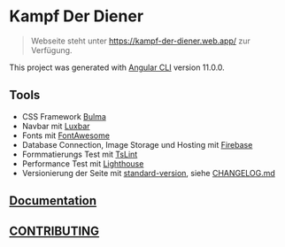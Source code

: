 # Kampf Der Diener

> Webseite steht unter <https://kampf-der-diener.web.app/> zur Verfügung.

This project was generated with [Angular CLI](https://github.com/angular/angular-cli) version 11.0.0.

## Tools

- CSS Framework [Bulma](https://github.com/jgthms/bulma)
- Navbar mit [Luxbar](https://github.com/balzss/luxbar)
- Fonts mit [FontAwesome](https://fontawesome.com/start)
- Database Connection, Image Storage und Hosting mit [Firebase](https://firebase.google.com/?gclid=CjwKCAiA_Kz-BRAJEiwAhJNY77YTjGqSSgsSSOLwD1eIsQD6xitIdvYir1lJJ05fd7XDPENJV_G2FBoCe5gQAvD_BwE)
- Formmatierungs Test mit [TsLint](https://github.com/palantir/tslint)
- Performance Test mit [Lighthouse](https://github.com/GoogleChrome/lighthouse)
- Versionierung der Seite mit [standard-version](https://github.com/conventional-changelog/standard-version), siehe [CHANGELOG.md](CHANGELOG.md)

## [Documentation](docs/documentation.md)

## [CONTRIBUTING](docs/CONTRIBUTING.md)
